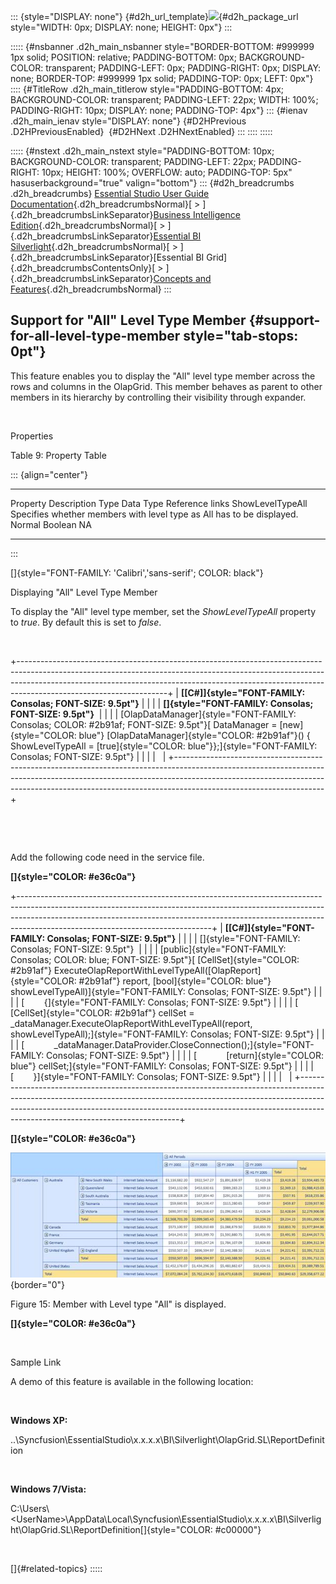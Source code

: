 ::: {style="DISPLAY: none"}
[](ms-xhelp:///?Id=d2h_url_template){#d2h_url_template}![](!package_url!){#d2h_package_url style="WIDTH: 0px; DISPLAY: none; HEIGHT: 0px"}
:::

::::: {#nsbanner .d2h_main_nsbanner style="BORDER-BOTTOM: #999999 1px solid; POSITION: relative; PADDING-BOTTOM: 0px; BACKGROUND-COLOR: transparent; PADDING-LEFT: 0px; PADDING-RIGHT: 0px; DISPLAY: none; BORDER-TOP: #999999 1px solid; PADDING-TOP: 0px; LEFT: 0px"}
:::: {#TitleRow .d2h_main_titlerow style="PADDING-BOTTOM: 4px; BACKGROUND-COLOR: transparent; PADDING-LEFT: 22px; WIDTH: 100%; PADDING-RIGHT: 10px; DISPLAY: none; PADDING-TOP: 4px"}
::: {#ienav .d2h_main_ienav style="DISPLAY: none"}
[](ms-xhelp:///?Id=ff621c82-5226-406e-a536-505c2e75b2de){#D2HPrevious .D2HPreviousEnabled}  [](ms-xhelp:///?Id=37b7142a-a49a-46a2-895b-67caa82cb8ef){#D2HNext .D2HNextEnabled}
:::
::::
:::::

::::: {#nstext .d2h_main_nstext style="PADDING-BOTTOM: 10px; BACKGROUND-COLOR: transparent; PADDING-LEFT: 22px; PADDING-RIGHT: 10px; HEIGHT: 100%; OVERFLOW: auto; PADDING-TOP: 5px" hasuserbackground="true" valign="bottom"}
::: {#d2h_breadcrumbs .d2h_breadcrumbs}
[Essential Studio User Guide Documentation](ms-xhelp:///?Id=12457748-09e3-4d74-a240-8e049cedf030){.d2h_breadcrumbsNormal}[ \> ]{.d2h_breadcrumbsLinkSeparator}[Business Intelligence Edition](ms-xhelp:///?Id=fdf33dd8-62b2-47b9-ad7b-fc50e590bca5){.d2h_breadcrumbsNormal}[ \> ]{.d2h_breadcrumbsLinkSeparator}[Essential BI Silverlight](ms-xhelp:///?Id=c006b39c-6aa2-4637-b7de-3e7b6cb3f9f9){.d2h_breadcrumbsNormal}[ \> ]{.d2h_breadcrumbsLinkSeparator}[Essential BI Grid]{.d2h_breadcrumbsContentsOnly}[ \> ]{.d2h_breadcrumbsLinkSeparator}[Concepts and Features](ms-xhelp:///?Id=6e49680f-da51-4b1f-9043-47e40b9c0684){.d2h_breadcrumbsNormal}
:::

## Support for \"All\" Level Type Member {#support-for-all-level-type-member style="tab-stops: 0pt"}

This feature enables you to display the "All" level type member across the rows and columns in the OlapGrid. This member behaves as parent to other members in its hierarchy by controlling their visibility through expander.

 

Properties

Table 9: Property Table

::: {align="center"}
  ------------------ ------------------------------------------------------------------------ -------- ----------- -----------------
  Property           Description                                                              Type     Data Type   Reference links
  ShowLevelTypeAll   Specifies whether members with level type as All has to be displayed.    Normal   Boolean     NA
  ------------------ ------------------------------------------------------------------------ -------- ----------- -----------------
:::

[]{style="FONT-FAMILY: 'Calibri','sans-serif'; COLOR: black"} 

Displaying \"All\" Level Type Member

To display the "All" level type member, set the *ShowLevelTypeAll* property to *true*. By default this is set to *false*.  

 

+-------------------------------------------------------------------------------------------------------------------------------------------------------------------------------------------------------------------------------------------------------------------------------+
| **[\[C#\]]{style="FONT-FAMILY: Consolas; FONT-SIZE: 9.5pt"}**                                                                                                                                                                                                                 |
|                                                                                                                                                                                                                                                                               |
| **[]{style="FONT-FAMILY: Consolas; FONT-SIZE: 9.5pt"}**                                                                                                                                                                                                                       |
|                                                                                                                                                                                                                                                                               |
| [OlapDataManager]{style="FONT-FAMILY: Consolas; COLOR: #2b91af; FONT-SIZE: 9.5pt"}[ DataManager = [new]{style="COLOR: blue"} [OlapDataManager]{style="COLOR: #2b91af"}() { ShowLevelTypeAll = [true]{style="COLOR: blue"}};]{style="FONT-FAMILY: Consolas; FONT-SIZE: 9.5pt"} |
|                                                                                                                                                                                                                                                                               |
|                                                                                                                                                                                                                                                                               |
+-------------------------------------------------------------------------------------------------------------------------------------------------------------------------------------------------------------------------------------------------------------------------------+

 

 

Add the following code need in the service file.

**[]{style="COLOR: #e36c0a"}** 

+------------------------------------------------------------------------------------------------------------------------------------------------------------------------------------------------------------------------------------------------------------------------------------------+
| **[\[C#\]]{style="FONT-FAMILY: Consolas; FONT-SIZE: 9.5pt"}**                                                                                                                                                                                                                            |
|                                                                                                                                                                                                                                                                                          |
| []{style="FONT-FAMILY: Consolas; FONT-SIZE: 9.5pt"}                                                                                                                                                                                                                                      |
|                                                                                                                                                                                                                                                                                          |
| [public]{style="FONT-FAMILY: Consolas; COLOR: blue; FONT-SIZE: 9.5pt"}[ [CellSet]{style="COLOR: #2b91af"} ExecuteOlapReportWithLevelTypeAll([OlapReport]{style="COLOR: #2b91af"} report, [bool]{style="COLOR: blue"} showLevelTypeAll)]{style="FONT-FAMILY: Consolas; FONT-SIZE: 9.5pt"} |
|                                                                                                                                                                                                                                                                                          |
| [        {]{style="FONT-FAMILY: Consolas; FONT-SIZE: 9.5pt"}                                                                                                                                                                                                                             |
|                                                                                                                                                                                                                                                                                          |
| [            [CellSet]{style="COLOR: #2b91af"} cellSet = \_dataManager.ExecuteOlapReportWithLevelTypeAll(report, showLevelTypeAll);]{style="FONT-FAMILY: Consolas; FONT-SIZE: 9.5pt"}                                                                                                    |
|                                                                                                                                                                                                                                                                                          |
| [            \_dataManager.DataProvider.CloseConnection();]{style="FONT-FAMILY: Consolas; FONT-SIZE: 9.5pt"}                                                                                                                                                                             |
|                                                                                                                                                                                                                                                                                          |
| [            [return]{style="COLOR: blue"} cellSet;]{style="FONT-FAMILY: Consolas; FONT-SIZE: 9.5pt"}                                                                                                                                                                                    |
|                                                                                                                                                                                                                                                                                          |
| [        }]{style="FONT-FAMILY: Consolas; FONT-SIZE: 9.5pt"}                                                                                                                                                                                                                             |
|                                                                                                                                                                                                                                                                                          |
|                                                                                                                                                                                                                                                                                          |
+------------------------------------------------------------------------------------------------------------------------------------------------------------------------------------------------------------------------------------------------------------------------------------------+

**[]{style="COLOR: #e36c0a"}** 

![](ImagesExt/image38_19.jpg){border="0"}

Figure 15: Member with Level type "All" is displayed.

**[]{style="COLOR: #e36c0a"}** 

 

Sample Link

A demo of this feature is available in the following location:

 

**Windows XP:**

..\\Syncfusion\\EssentialStudio\\x.x.x.x\\BI\\Silverlight\\OlapGrid.SL\\ReportDefinition

 

**Windows 7/Vista:**

C:\\Users\\\<UserName\>\\AppData\\Local\\Syncfusion\\EssentialStudio\\x.x.x.x\\BI\\Silverlight\\OlapGrid.SL\\ReportDefinition[]{style="COLOR: #c00000"}

 

[]{#related-topics}
:::::
